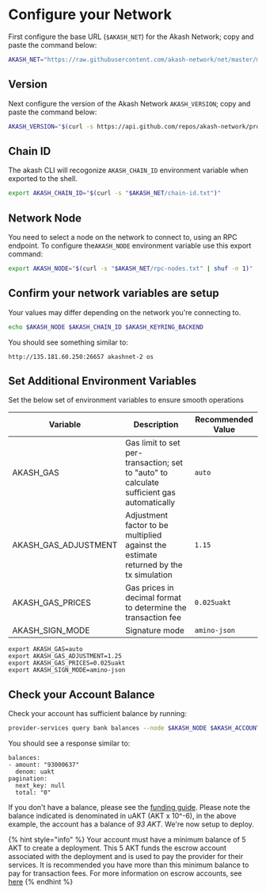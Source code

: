 # Configure your Network

First configure the base URL (`$AKASH_NET`) for the Akash Network; copy and paste the command below:

```bash
AKASH_NET="https://raw.githubusercontent.com/akash-network/net/master/mainnet"
```

## Version

Next configure the version of the Akash Network `AKASH_VERSION`; copy and paste the command below:

```bash
AKASH_VERSION="$(curl -s https://api.github.com/repos/akash-network/provider/releases/latest | jq -r '.tag_name')"
```

## Chain ID

The akash CLI will recogonize `AKASH_CHAIN_ID` environment variable when exported to the shell.

```bash
export AKASH_CHAIN_ID="$(curl -s "$AKASH_NET/chain-id.txt")"
```

## Network Node

You need to select a node on the network to connect to, using an RPC endpoint. To configure the`AKASH_NODE` environment variable use this export command:

```bash
export AKASH_NODE="$(curl -s "$AKASH_NET/rpc-nodes.txt" | shuf -n 1)"
```

## Confirm your network variables are setup

Your values may differ depending on the network you're connecting to.

```bash
echo $AKASH_NODE $AKASH_CHAIN_ID $AKASH_KEYRING_BACKEND
```

You should see something similar to:

`http://135.181.60.250:26657 akashnet-2 os`

## Set Additional Environment Variables

Set the below set of environment variables to ensure smooth operations

| Variable               | Description                                                                               | Recommended Value |
| ---------------------- | ----------------------------------------------------------------------------------------- | ----------------- |
| AKASH\_GAS             | Gas limit to set per-transaction; set to "auto" to calculate sufficient gas automatically | `auto`            |
| AKASH\_GAS\_ADJUSTMENT | Adjustment factor to be multiplied against the estimate returned by the tx simulation     | `1.15`            |
| AKASH\_GAS\_PRICES     | Gas prices in decimal format to determine the transaction fee                             | `0.025uakt`       |
| AKASH\_SIGN\_MODE      | Signature mode                                                                            | `amino-json`      |

```
export AKASH_GAS=auto
export AKASH_GAS_ADJUSTMENT=1.25
export AKASH_GAS_PRICES=0.025uakt
export AKASH_SIGN_MODE=amino-json
```

## Check your Account Balance

Check your account has sufficient balance by running:

```bash
provider-services query bank balances --node $AKASH_NODE $AKASH_ACCOUNT_ADDRESS
```

You should see a response similar to:

```
balances:
- amount: "93000637"
  denom: uakt
pagination:
  next_key: null
  total: "0"
```

If you don't have a balance, please see the [funding guide](https://github.com/akash-network/docs/tree/b65f668b212ad1976fb976ad84a9104a9af29770/guides/wallet/funding.md). Please note the balance indicated is denominated in uAKT (AKT x 10^-6), in the above example, the account has a balance of _93 AKT_. We're now setup to deploy.

{% hint style="info" %}
Your account must have a minimum balance of 5 AKT to create a deployment. This 5 AKT funds the escrow account associated with the deployment and is used to pay the provider for their services. It is recommended you have more than this minimum balance to pay for transaction fees. For more information on escrow accounts, see [here](../../../../guides/cli/detailed-steps/broken-reference/)
{% endhint %}
